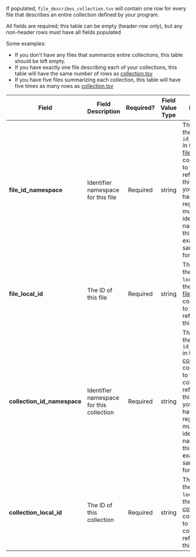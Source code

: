 If populated, `file_describes_collection.tsv` will contain one row for every file that describes an entire collection defined by your program.

All fields are required; this table can be empty (header-row only), but any non-header rows must have all fields populated

Some examples:   
- If you don't have any files that summarize entire collections, this table should be left empty.
- If you have exactly one file describing each of your collections, this table will have the same number of rows as [collection.tsv](./TableInfo:-collection.tsv)
- If you have five files summarizing each collection, this table will have five times as many rows as [collection.tsv](./TableInfo:-collection.tsv)

Field | Field Description | Required? | Field Value Type | Extra Info 
------|-------------------|:-----------:|:-------------:|------------
**file_id_namespace** | Identifier namespace for this file  | Required | string | This will be the value of `id_namespace` in the row in [file.tsv](./TableInfo:-file.tsv) corresponding to the file referenced in this row. If your program has not registered multiple CFDE identifier namnespaces, this will be exactly the same value for all rows.
**file_local_id** | The ID of this file | Required | string | This will be the value of `local_id` in the row in [file.tsv](./TableInfo:-file.tsv) corresponding to the file referenced in this row.
**collection_id_namespace** | Identifier namespace for this collection | Required | string | This will be the value of `id_namespace` in the row in [collection.tsv](./TableInfo:-collection.tsv) corresponding to the collection referenced in this row. If your program has not registered multiple CFDE identifier namespaces, this will be exactly the same value for all rows.
**collection_local_id** | The ID of this collection | Required | string | This will be the value of `local_id` in the row in [collection.tsv](./TableInfo:-collection.tsv) corresponding to the collection referenced in this row.
